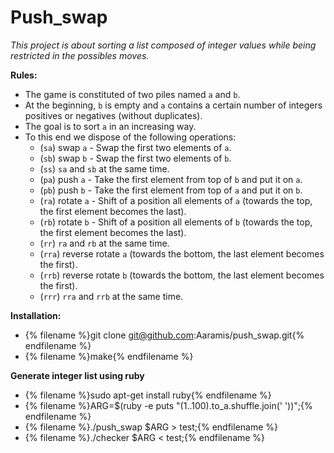 # Push_swap

_This project is about sorting a list composed of integer values while being restricted in the possibles moves._

__Rules:__
* The game is constituted of two piles named `a` and `b`.
* At the beginning, `b` is empty and `a` contains a certain number of integers positives or negatives (without duplicates).
* The goal is to sort `a` in an increasing way.
* To this end we dispose of the following operations:
  * (`sa`) swap `a` - Swap the first two elements of `a`.
  * (`sb`) swap `b` - Swap the first two elements of `b`.
  * (`ss`) `sa` and `sb` at the same time.
  * (`pa`) push `a` - Take the first element from top of `b` and put it on `a`.
  * (`pb`) push `b` - Take the first element from top of `a` and put it on `b`.
  * (`ra`) rotate `a` - Shift of a position all elements of `a` (towards the top, the first element becomes the last).
  * (`rb`) rotate `b` - Shift of a position all elements of `b` (towards the top, the first element becomes the last).
  * (`rr`) `ra` and `rb` at the same time.
  * (`rra`) reverse rotate `a` (towards the bottom, the last element becomes the first).
  * (`rrb`) reverse rotate `b` (towards the bottom, the last element becomes the first).
  * (`rrr`) `rra` and `rrb` at the same time.


__Installation:__
* {% filename %}git clone git@github.com:Aaramis/push_swap.git{% endfilename %}
* {% filename %}make{% endfilename %}

**Generate integer list using ruby**
* {% filename %}sudo apt-get install ruby{% endfilename %}
* {% filename %}ARG=$(ruby -e puts "(1..100).to_a.shuffle.join(' '))";{% endfilename %}
* {% filename %}./push_swap $ARG > test;{% endfilename %}
* {% filename %}./checker $ARG < test;{% endfilename %}
